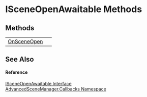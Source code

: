 # ISceneOpenAwaitable Methods




## Methods
<table>
<tr>
<td><a href="M_AdvancedSceneManager_Callbacks_ISceneOpenAwaitable_OnSceneOpen.md">OnSceneOpen</a></td>
<td> </td></tr>
</table>

## See Also


#### Reference
<a href="T_AdvancedSceneManager_Callbacks_ISceneOpenAwaitable.md">ISceneOpenAwaitable Interface</a>  
<a href="N_AdvancedSceneManager_Callbacks.md">AdvancedSceneManager.Callbacks Namespace</a>  
